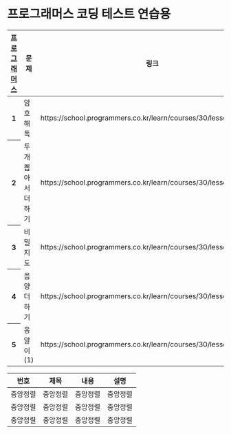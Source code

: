 
<h1>프로그래머스 코딩 테스트 연습용</h1>
    
<table>
<tr>
  <th scope="col"><a href="https://school.programmers.co.kr/">프로그래머스</a></th>
  <th scope="col">문제</th>
  <th scope="col">링크</th>
  <th scope="col">날짜</th>
</tr>
       
<tbody>
<!-- 2023-04-19-->
<tr>
<th scope="row">1</th>
<td>암호 해독</td>
<td>https://school.programmers.co.kr/learn/courses/30/lessons/120892</td>
<td>2023-04-19</td>
</tr>

<tr>
<th scope="row">2</th>
<td>두개 뽑아서 더하기</td>
<td>https://school.programmers.co.kr/learn/courses/30/lessons/68644</td>
<td>2023-04-19</td>
</tr>
          
<tr>
<th scope="row">3</th>
<td>비밀지도</td>
<td>https://school.programmers.co.kr/learn/courses/30/lessons/17681</td>
<td>2023-04-19</td>
</tr>
    
<!-- 2023-04-20 -->
<tr>
<th>4</th>
<td>음양 더하기</td>
<td>https://school.programmers.co.kr/learn/courses/30/lessons/76501</td>
<td>2023-04-20</td>
</tr>

<tr>
<th>5</th>
<td>옹알이 (1)</td>
<td>https://school.programmers.co.kr/learn/courses/30/lessons/120956</td>
<td>2023-04-24</td>
</tr>

</tbody>

</table>

|번호|제목|내용|설명|
|:---:|:---:|:---:|:---:|
|중앙정렬|중앙정렬|중앙정렬|중앙정렬|
|중앙정렬|중앙정렬|중앙정렬|중앙정렬|
|중앙정렬|중앙정렬|중앙정렬|중앙정렬|
